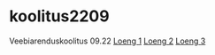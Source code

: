 # koolitus2209
Veebiarenduskoolitus 09.22
[Loeng 1](https://github.com/kennokybar/koolitus2209/tree/main/KT1)
[Loeng 2](https://github.com/kennokybar/koolitus2209/tree/main/KT2)
[Loeng 3](https://github.com/kennokybar/koolitus2209/tree/main/KT3)
